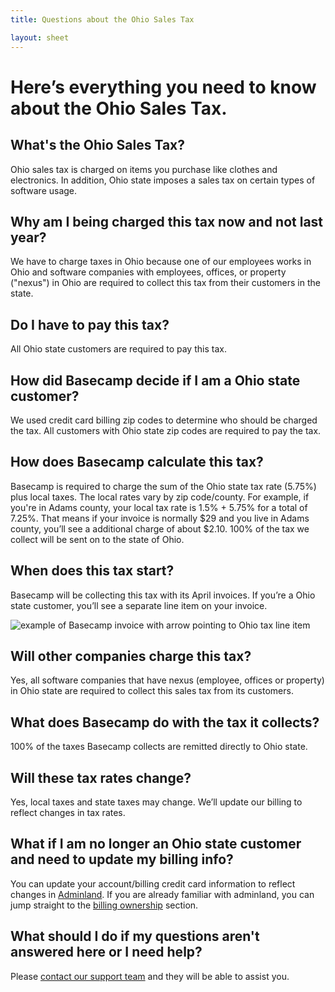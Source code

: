 ```yaml
---
title: Questions about the Ohio Sales Tax

layout: sheet
---
```


# Here’s everything you need to know about the Ohio&nbsp;Sales&nbsp;Tax.

## What's the Ohio Sales Tax?

Ohio sales tax is charged on items you purchase like clothes and electronics. In addition, Ohio state imposes a sales tax on certain types of software usage. 

## Why am I being charged this tax now and not last year?

We have to charge taxes in Ohio because one of our employees works in Ohio and software companies with employees, offices, or property ("nexus") in Ohio are required to collect this tax from their customers in the state.

## Do I have to pay this tax?

All Ohio state customers are required to pay this tax. 

## How did Basecamp decide if I am a Ohio state customer?

We used credit card billing zip codes to determine who should be charged the tax. All customers with Ohio state zip codes are required to pay the tax.

## How does Basecamp calculate this tax?

Basecamp is required to charge the sum of the Ohio state tax rate (5.75%) plus local taxes. The local rates vary by zip code/county. For example, if you're in Adams county, your local tax rate is 1.5% + 5.75% for a total of 7.25%. That means if your invoice is normally $29 and you live in Adams county, you’ll see a additional charge of about $2.10. 100% of the tax we collect will be sent on to the state of Ohio.

## When does this tax start?

Basecamp will be collecting this tax with its April invoices. If you’re a Ohio state customer, you’ll see a separate line item on your invoice.

<img alt="example of Basecamp invoice with arrow pointing to Ohio tax line item" srcset="{% asset_path about/policies/taxes/ohio-invoice.jpg %} 1x, {% asset_path about/policies/taxes/ohio-invoice@2x.jpg %} 2x" src="{% asset_path about/policies/taxes/ohio-invoice.jpg %}" class="image-screenshot">

## Will other companies charge this tax?

Yes, all software companies that have nexus (employee, offices or property) in Ohio state are required to collect this sales tax from its customers.

## What does Basecamp do with the tax it collects?

100% of the taxes Basecamp collects are remitted directly to Ohio state. 

## Will these tax rates change?

Yes, local taxes and state taxes may change. We’ll update our billing to reflect changes in tax rates.

## What if I am no longer an Ohio state customer and need to update my billing info?
You can update your account/billing credit card information to reflect changes in [Adminland](https://basecamp.com/help/3/guides/account/adminland). If you are already familiar with adminland, you can jump straight to the [billing ownership](https://basecamp.com/help/3/guides/account/ownership) section.

## What should I do if my questions aren't answered here or I need help?

Please [contact our support team](/support) and they will be able to assist you.


